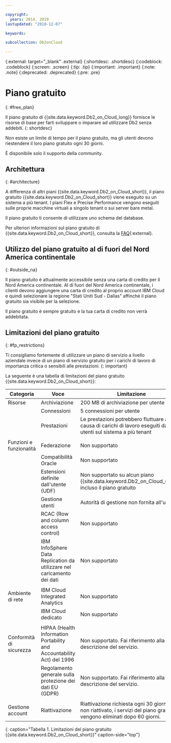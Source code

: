 ```yaml
---

copyright:
  years: 2014, 2019
lastupdated: "2018-12-07"

keywords: 

subcollection: Db2onCloud

---
```


<!-- Attribute definitions --> 
{:external: target="_blank" .external}
{:shortdesc: .shortdesc}
{:codeblock: .codeblock}
{:screen: .screen}
{:tip: .tip}
{:important: .important}
{:note: .note}
{:deprecated: .deprecated}
{:pre: .pre}

# Piano gratuito
{: #free_plan}

Il piano gratuito di {{site.data.keyword.Db2_on_Cloud_long}} fornisce le risorse di base per farti sviluppare o imparare ad utilizzare Db2 senza addebiti.
{: shortdesc}

Non esiste un limite di tempo per il piano gratuito, ma gli utenti devono riestendere il loro piano gratuito ogni 30 giorni.

È disponibile solo il supporto della community. 
 
## Architettura
{: #architecture}

A differenza di altri piani {{site.data.keyword.Db2_on_Cloud_short}}, il piano gratuito {{site.data.keyword.Db2_on_Cloud_short}} viene eseguito su un sistema a più tenant. I piani Flex e Precise Performance vengono eseguiti sulle proprie macchine virtuali a singolo tenant o sui server bare metal.
 
Il piano gratuito ti consente di utilizzare uno schema del database.

Per ulteriori informazioni sul piano gratuito di {{site.data.keyword.Db2_on_Cloud_short}}, consulta la [FAQ](https://ibm.biz/db2oc_free_plan_faq){:external}.

## Utilizzo del piano gratuito al di fuori del Nord America continentale
{: #outside_na}

Il piano gratuito è attualmente accessibile senza una carta di credito per il Nord America continentale. Al di fuori del Nord America continentale, i clienti devono aggiungere una carta di credito al proprio account IBM Cloud e quindi selezionare la regione "Stati Uniti Sud - Dallas" affinché il piano gratuito sia visibile per la selezione.

Il piano gratuito è sempre gratuito e la tua carta di credito non verrà addebitata.

## Limitazioni del piano gratuito
{: #fp_restrictions}

Ti consigliamo fortemente di utilizzare un piano di servizio a livello aziendale invece di un piano di servizio gratuito per i carichi di lavoro di importanza critica o sensibili alle prestazioni. 
{: important}

La seguente è una tabella di limitazioni del piano gratuito {{site.data.keyword.Db2_on_Cloud_short}}:

| Categoria | Voce | Limitazione | 
|----------|------|-------------|
| Risorse | Archiviazione | 200 MB di archiviazione per utente |
|  | Connessioni | 5 connessioni per utente |
|  | Prestazioni | Le prestazioni potrebbero fluttuare a causa di carichi di lavoro eseguiti da altri utenti sul sistema a più tenant |
|  |  |
| Funzioni e funzionalità | Federazione | Non supportato |
|  | Compatibilità Oracle | Non supportato |
|  | Estensioni definite dall'utente (UDF) | Non supportato su alcun piano {{site.data.keyword.Db2_on_Cloud_short}}, incluso il piano gratuito |
|  | Gestione utenti | Autorità di gestione non fornita all'utente |
|  | RCAC (Row and column access control) | Non supportato |
|  | IBM InfoSphere Data Replication da utilizzare nel caricamento dei dati | Non supportato |
|  |  |
| Ambiente di rete | IBM Cloud Integrated Analytics | Non supportato |
|  | IBM Cloud dedicato | Non supportato |
|  |  |
| Conformità di sicurezza | HIPAA (Health Information Portability and Accountability Act) del 1996 | Non supportato. Fai riferimento alla tua descrizione del servizio. |
|  | Regolamento generale sulla protezione dei dati EU (GDPR) | Non supportato. Fai riferimento alla tua descrizione del servizio. |
|  |  |
| Gestione account | Riattivazione | Riattivazione richiesta ogni 30 giorni. Se non riattivato, i servizi del piano gratuito vengono eliminati dopo 60 giorni.  |
{: caption="Tabella 1. Limitazioni del piano gratuito {{site.data.keyword.Db2_on_Cloud_short}}" caption-side="top"}


